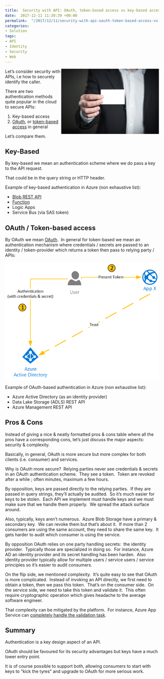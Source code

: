 ```yaml
---
title:  Security with API: OAuth, token-based access vs key-based access
date:  2017-12-11 11:30:39 +00:00
permalink:  "/2017/12/11/security-with-api-oauth-token-based-access-vs-key-based-access/"
categories:
- Solution
tags:
- API
- Identity
- Security
- Web
---
```

<a href="assets/2017/12/security-with-api-oauth-token-based-access-vs-key-based-access/pexels-photo-3265691.jpg"><img style="border:0 currentcolor;float:right;display:inline;background-image:none;" title="pexels-photo-326569[1]" src="assets/2017/12/security-with-api-oauth-token-based-access-vs-key-based-access/pexels-photo-3265691_thumb.jpg" alt="pexels-photo-326569[1]" width="320" height="213" align="right" border="0" /></a>Let’s consider security with APIs, i.e how to securely identify the caller.

There are two authentication methods quite popular in the cloud to secure APIs:
<ol>
 	<li>Key-based access</li>
 	<li><a href="https://en.wikipedia.org/wiki/OAuth" target="_blank" rel="noopener">OAuth</a>, or <a href="https://en.wikipedia.org/wiki/Access_token" target="_blank" rel="noopener">token-based access</a> in general</li>
</ol>
Let’s compare them.
<h2>Key-Based</h2>
By key-based we mean an authentication scheme where we do pass a key to the API request.

That could be in the query string or HTTP header.

Example of key-based authentication in Azure (non exhaustive list):
<ul>
 	<li><a href="https://docs.microsoft.com/en-us/azure/storage/common/storage-rest-api-auth" target="_blank" rel="noopener">Blob REST API</a></li>
 	<li><a href="https://vincentlauzon.com/2017/12/04/azure-functions-http-authorization-levels/" target="_blank" rel="noopener">Function</a></li>
 	<li>Logic Apps</li>
 	<li>Service Bus (via SAS token)</li>
</ul>
<h2>OAuth / Token-based access</h2>
By OAuth we mean <a href="https://en.wikipedia.org/wiki/OAuth" target="_blank" rel="noopener">OAuth</a>.  In general for token-based we mean an authentication mechanism where credentials / secrets are passed to an identity / token-provider which returns a token then pass to relying party / APIs:

<a href="assets/2017/12/security-with-api-oauth-token-based-access-vs-key-based-access/image3.png"><img style="border:0 currentcolor;margin-right:auto;margin-left:auto;float:none;display:block;background-image:none;" title="image" src="assets/2017/12/security-with-api-oauth-token-based-access-vs-key-based-access/image_thumb3.png" alt="image" border="0" /></a>

Example of OAuth-based authentication in Azure (non exhaustive list):
<ul>
 	<li>Azure Active Directory (as an identity provider)</li>
 	<li>Data Lake Storage (ADLS) REST API</li>
 	<li>Azure Management REST API</li>
</ul>
<h2>Pros &amp; Cons</h2>
Instead of giving a nice &amp; neatly formatted pros &amp; cons table where all the pros have a corresponding cons, let’s just discuss the major aspects:  security &amp; complexity.

Basically, in general, OAuth is more secure but more complex for both clients (i.e. consumer) and services.

Why is OAuth more secure?  Relying parties never see credentials &amp; secrets in an OAuth authentication scheme.  They see a token.  Token are revoked after a while ; often minutes, maximum a few hours.

By opposition, keys are passed directly to the relying parties.  If they are passed in query strings, they’ll actually be audited.  So it’s much easier for keys to be stolen.  Each API we implement must handle keys and we must make sure that we handle them properly.  We spread the attack surface around.

Also, typically, keys aren’t numerous.  Azure Blob Storage have a primary &amp; secondary key.  We can revoke them but that’s about it.  If more than 2 consumers are using the same account, they need to share the same key.  It gets harder to audit which consumer is using the service.

By opposition OAuth relies on one party handling secrets:  the identity provider.  Typically those are specialized in doing so.  For instance, Azure AD an identity provider and its secret handling has been harden.  Also identity provider typically allow for multiple users / service users / service principles so it’s easier to audit consumers.

On the flip side, we mentioned complexity.  It’s quite easy to see that OAuth is more complicated.  Instead of invoking an API directly, we first need to obtain a token, then we pass this token.  That’s on the consumer side.  On the service side, we need to take this token and validate it.  This often require cryptographic operation which gives headache to the average software engineer.

That complexity can be mitigated by the platform.  For instance, Azure App Service can <a href="https://vincentlauzon.com/2016/03/11/securing-rest-api-using-azure-active-directory/" target="_blank" rel="noopener">completely handle the validation task</a>.
<h2>Summary</h2>
Authentication is a key design aspect of an API.

OAuth should be favoured for its security advantages but keys have a much lower entry point.

It is of course possible to support both, allowing consumers to start with keys to “kick the tyres” and upgrade to OAuth for more serious work.